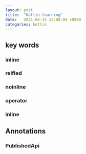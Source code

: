 ```yaml
---
layout: post
title:  "Kotlin-learning"
date:   2021-04-15 13:08:04 +0900
categories: kotlin
---
```

## key words
### inline
### reified
### noinline
### operator
### inline

## Annotations
### PublishedApi